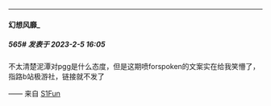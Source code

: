 
*****

####  幻想风靡_  
##### 565#       发表于 2023-2-5 16:05

不太清楚泥潭对pgg是什么态度，但是这期喷forspoken的文案实在给我笑懵了，指路b站极游社，链接就不发了

—— 来自 [S1Fun](https://s1fun.koalcat.com)

